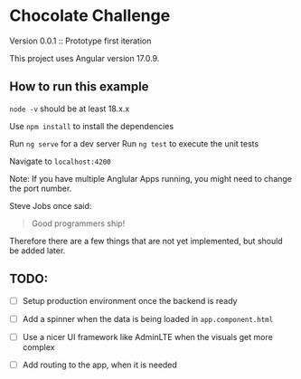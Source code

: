 # Chocolate Challenge  

Version 0.0.1 :: Prototype first iteration

This project uses Angular version 17.0.9.

## How to run this example

`node -v` should be at least 18.x.x

Use `npm install` to install the dependencies

Run `ng serve` for a dev server
Run `ng test` to execute the unit tests

Navigate to `localhost:4200`

Note: If you have multiple Anglular Apps running, you might need to change the port number.

Steve Jobs once said:  
> Good programmers ship!

Therefore there are a few things that are not yet implemented, but should be 
added later.

## TODO: 

- [ ] Setup production environment once the backend is ready
- [ ] Add a spinner when the data is being loaded in `app.component.html`
- [ ] Use a nicer UI framework like AdminLTE when the visuals get more complex
- [ ] Add routing to the app, when it is needed

